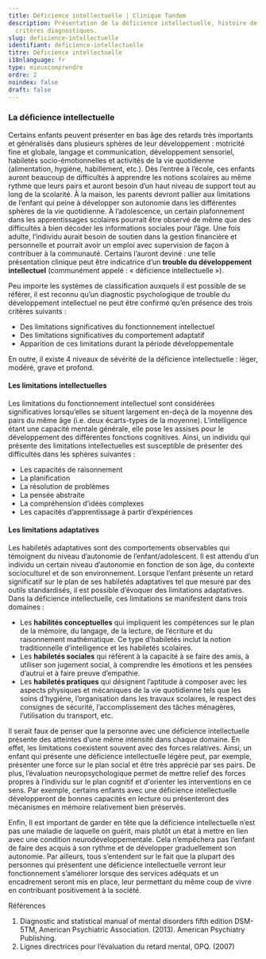 ```yaml
---
title: Déficience intellectuelle | Clinique Tandem
description: Présentation de la déficience intellectuelle, histoire de cas et
  critères diagnostiques.
slug: deficience-intellectuelle
identifiant: deficience-intellectuelle
titre: Déficience intellectuelle
i18nlanguage: fr
type: mieuxcomprendre
ordre: 2
noindex: false
draft: false
---
```

### La déficience intellectuelle

Certains enfants peuvent présenter en bas âge des retards très importants et généralisés dans plusieurs sphères de leur développement : motricité fine et globale, langage et communication, développement sensoriel, habiletés socio-émotionnelles et activités de la vie quotidienne (alimentation, hygiène, habillement, etc.). Dès l’entrée à l’école, ces enfants auront beaucoup de difficultés à apprendre les notions scolaires au même rythme que leurs pairs et auront besoin d’un haut niveau de support tout au long de la scolarité. À la maison, les parents devront pallier aux limitations de l’enfant qui peine à développer son autonomie dans les différentes sphères de la vie quotidienne. À l’adolescence, un certain plafonnement dans les apprentissages scolaires pourrait être observé de même que des difficultés à bien décoder les informations sociales pour l’âge. Une fois adulte, l’individu aurait besoin de soutien dans la gestion financière et personnelle et pourrait avoir un emploi avec supervision de façon à contribuer à la communauté. Certains l’auront deviné : une telle présentation clinique peut être indicatrice d’un **trouble du développement intellectuel** (communément appelé : « déficience intellectuelle »). 

Peu importe les systèmes de classification auxquels il est possible de se référer, il est reconnu qu’un diagnostic psychologique de trouble du développement intellectuel ne peut être confirmé qu’en présence des trois critères suivants  :

* Des limitations significatives du fonctionnement intellectuel
* Des limitations significatives du comportement adaptatif
* Apparition de ces limitations durant la période développementale 

En outre, il existe 4 niveaux de sévérité de la déficience intellectuelle : léger, modéré, grave et profond.

#### Les limitations intellectuelles

Les limitations du fonctionnement intellectuel sont considérées significatives lorsqu’elles se situent largement en-deçà de la moyenne des pairs du même âge (i.e. deux écarts-types de la moyenne). L’intelligence étant une capacité mentale générale, elle pose les assises pour le développement des différentes fonctions cognitives. Ainsi, un individu qui présente des limitations intellectuelles est susceptible de présenter des difficultés dans les sphères suivantes : 

* Les capacités de raisonnement
* La planification
* La résolution de problèmes
* La pensée abstraite
* La compréhension d’idées complexes
* Les capacités d’apprentissage à partir d’expériences

#### Les limitations adaptatives

Les habiletés adaptatives sont des comportements observables qui témoignent du niveau d’autonomie de l’enfant/adolescent. Il est attendu d’un individu un certain niveau d’autonomie en fonction de son âge, du contexte socioculturel et de son environnement. Lorsque l’enfant présente un retard significatif sur le plan de ses habiletés adaptatives tel que mesuré par des outils standardisés, il est possible d’évoquer des limitations adaptatives. Dans la déficience intellectuelle, ces limitations se manifestent dans trois domaines : 

* Les **habilités conceptuelles** qui impliquent les compétences sur le plan de la mémoire, du langage, de la lecture, de l’écriture et du raisonnement mathématique. Ce type d’habiletés inclut la notion traditionnelle d’intelligence et les habiletés scolaires.
* Les **habiletés sociales** qui réfèrent à la capacité à se faire des amis, à utiliser son jugement social, à comprendre les émotions et les pensées d’autrui et à faire preuve d’empathie.
* Les **habiletés pratiques** qui désignent l’aptitude à composer avec les aspects physiques et mécaniques de la vie quotidienne tels que les soins d’hygiène, l’organisation dans les travaux scolaires, le respect des consignes de sécurité, l’accomplissement des tâches ménagères, l’utilisation du transport, etc.

Il serait faux de penser que la personne avec une déficience intellectuelle présente  des atteintes d’une même intensité dans chaque domaine. En effet, les limitations coexistent souvent avec des forces relatives. Ainsi, un enfant qui présente une déficience intellectuelle légère peut, par exemple, présenter une force sur le plan social et être très apprécié par ses pairs. De plus, l’évaluation neuropsychologique permet de mettre relief des forces propres à l’individu sur le plan cognitif et d'orienter les interventions en ce sens. Par exemple, certains enfants avec une déficience intellectuelle développeront de bonnes capacités en lecture ou présenteront des mécanismes en mémoire relativement bien préservés.

Enfin, Il est important de garder en tête que la déficience intellectuelle n’est pas une maladie de laquelle on guérit, mais plutôt un état à mettre en lien avec une condition neurodéveloppementale. Cela n’empêchera pas l’enfant de faire des acquis à son rythme et de développer graduellement son autonomie. Par ailleurs, tous s’entendent sur le fait que la plupart des personnes qui présentent une déficience intellectuelle verront leur fonctionnement s’améliorer lorsque des services adéquats et un encadrement seront mis en place, leur permettant du même coup de vivre en contribuant positivement à la société. 

Références

1. Diagnostic and statistical manual of mental disorders fifth edition DSM-5TM, American Psychiatric Association. (2013). American Psychiatry Publishing.
2. Lignes directrices pour l’évaluation du retard mental, OPQ. (2007)